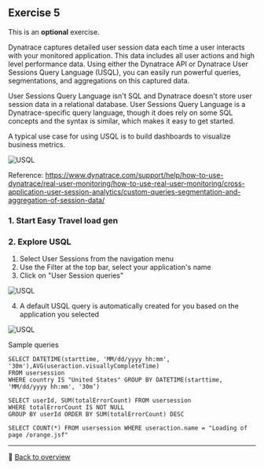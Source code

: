 ## Exercise 5
This is an **optional** exercise.

Dynatrace captures detailed user session data each time a user interacts with your monitored application. This data includes all user actions and high level performance data. Using either the Dynatrace API or Dynatrace User Sessions Query Language (USQL), you can easily run powerful queries, segmentations, and aggregations on this captured data. 

User Sessions Query Language isn't SQL and Dynatrace doesn't store user session data in a relational database. User Sessions Query Language is a Dynatrace-specific query language, though it does rely on some SQL concepts and the syntax is similar, which makes it easy to get started.

A typical use case for using USQL is to build dashboards to visualize business metrics.

![USQL](https://github.com/performgohot19/DEM/blob/master/assets/500-USQL.png)

Reference: https://www.dynatrace.com/support/help/how-to-use-dynatrace/real-user-monitoring/how-to-use-real-user-monitoring/cross-application-user-session-analytics/custom-queries-segmentation-and-aggregation-of-session-data/

### 1. Start Easy Travel load gen

### 2. Explore USQL

1. Select User Sessions from the navigation menu
2. Use the Filter at the top bar, select your application's name 
3. Click on "User Session queries"

![USQL](https://github.com/performgohot19/DEM/blob/master/assets/502-USQL1.png)

4. A default USQL query is automatically created for you based on the application you selected

![USQL](https://github.com/performgohot19/DEM/blob/master/assets/502-USQL2.png)

Sample queries

```
SELECT DATETIME(starttime, 'MM/dd/yyyy hh:mm', '30m'),AVG(useraction.visuallyCompleteTime)
FROM usersession
WHERE country IS "United States" GROUP BY DATETIME(starttime, 'MM/dd/yyyy hh:mm', '30m’)
```

```
SELECT userId, SUM(totalErrorCount) FROM usersession
WHERE totalErrorCount IS NOT NULL
GROUP BY userId ORDER BY SUM(totalErrorCount) DESC
```

```
SELECT COUNT(*) FROM usersession WHERE useraction.name = "Loading of page /orange.jsf"
```

---
:arrow_up_small: [Back to overview](https://github.com/performgohot19/DEM)
